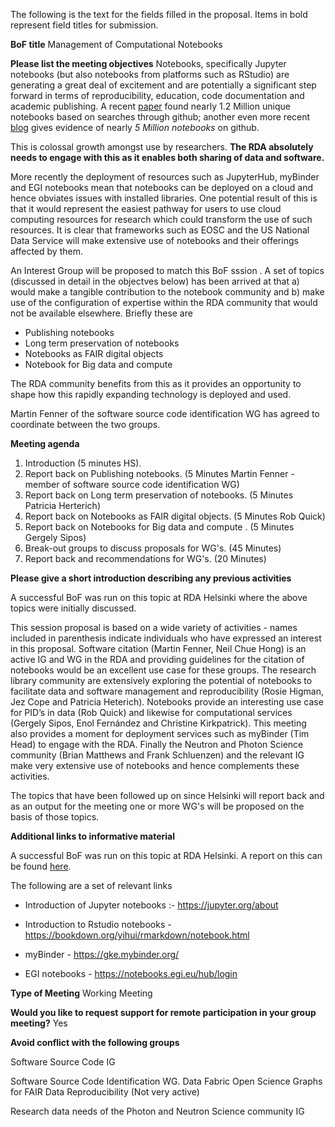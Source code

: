 The following is the text for the fields filled in the proposal. Items in bold represent field titles for submission.


__BoF title__
Management of Computational Notebooks



__Please list the meeting objectives__ 
Notebooks, specifically Jupyter notebooks (but also notebooks from platforms such as RStudio) are generating a great deal of excitement and are potentially a significant step forward in terms of reproducibility, education, code documentation and academic publishing. A recent [paper](https://github.com/rdanotebooksbof/outline/blob/master/www.ic.uff.br/~leomurta/papers/pimentel2019a.pdf) found nearly 1.2 Million unique notebooks based on searches through github; another even more recent [blog](https://kyso.io/KyleOS/nbestimate) gives evidence of nearly *5 Million notebooks* on github.

This is colossal growth amongst use by researchers. **The RDA absolutely needs to engage with this as it enables both sharing of data and software.**

More recently the deployment of resources such as JupyterHub, myBinder and EGI notebooks mean that notebooks can be deployed on a cloud and hence obviates issues with installed libraries. One potential result of this is that it would represent the easiest pathway for users to use cloud computing resources for research which could transform the use of such resources. It is clear that frameworks such as EOSC and the US National Data Service will make extensive use of notebooks and their offerings affected by them. 

An Interest Group will be proposed to match this BoF sssion . A set of topics (discussed in detail in the objectves below) has been arrived at that a) would make a tangible contribution to the notebook community and b) make use of the configuration of expertise within the RDA community that would not be available elsewhere. Briefly these are 

- Publishing notebooks
- Long term preservation of notebooks
- Notebooks as FAIR digital objects
- Notebook for Big data and compute 

The RDA community benefits from this as it provides an opportunity to shape how this rapidly expanding technology is deployed and used.  

Martin Fenner of the software source code identification WG has agreed to coordinate between the two groups.



__Meeting agenda__
1. Introduction (5 minutes HS).
2. Report back on Publishing notebooks. (5 Minutes Martin Fenner - member of software source code identification WG)
3. Report back on Long term preservation of notebooks. (5 Minutes Patricia Herterich) 
4. Report back on Notebooks as FAIR digital objects. (5 Minutes Rob Quick)
5. Report back on Notebooks for Big data and compute . (5 Minutes Gergely Sipos)
6. Break-out groups to discuss proposals for WG's. (45 Minutes)
7. Report back and recommendations for WG's. (20 Minutes)



__Please give a short introduction describing any previous activities__ 

A successful BoF was run on this topic at RDA Helsinki where the above topics were initially discussed. 

This session proposal is based on a wide variety of activities - names included in parenthesis indicate individuals who have expressed an interest in this proposal. Software citation (Martin Fenner, Neil Chue Hong) is an active IG and WG in the RDA and providing guidelines for the citation of notebooks would be an excellent use case for these groups. The research library community are extensively exploring the potential of notebooks to facilitate data and software management and reproducibility (Rosie Higman, Jez Cope and Patricia Heterich). Notebooks provide an interesting use case for PID’s in data (Rob Quick) and likewise for computational services (Gergely Sipos, Enol Fernández and Christine Kirkpatrick). This meeting also provides a moment for deployment services such as myBinder (Tim Head) to engage with the RDA. Finally the Neutron and Photon Science community (Brian Matthews and Frank Schluenzen) and the relevant IG make very extensive use of notebooks and hence complements these activities. 

The topics that have been followed up on since Helsinki will report back and as an output for the meeting one or more WG's will be proposed on the basis of those topics. 




__Additional links to informative material__ 

A successful BoF was run on this topic at RDA Helsinki. A report on this can be found [here](https://github.com/rdanotebooksbof/outline/blob/master/SummaryFromBoFMeeting.md).

The following are a set of relevant links 

* Introduction of Jupyter notebooks :- https://jupyter.org/about

* Introduction to Rstudio notebooks - https://bookdown.org/yihui/rmarkdown/notebook.html

* myBinder - https://gke.mybinder.org/

* EGI notebooks - https://notebooks.egi.eu/hub/login

__Type of Meeting__
Working Meeting

__Would you like to request support for remote participation in your group meeting?__
Yes

__Avoid conflict with the following groups__

Software Source Code IG 

Software Source Code Identification WG. 
Data Fabric 
Open Science Graphs for FAIR Data
Reproducibility  (Not very active)

Research data needs of the Photon and Neutron Science community IG